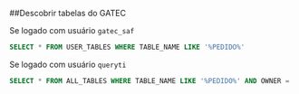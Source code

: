 ##Descobrir tabelas do GATEC

Se logado com usuário `gatec_saf`

```SQL
SELECT * FROM USER_TABLES WHERE TABLE_NAME LIKE '%PEDIDO%' 
```

Se logado com usuário `queryti`

```SQL
SELECT * FROM ALL_TABLES WHERE TABLE_NAME LIKE '%PEDIDO%' AND OWNER = 'GATEC_SAF';
```